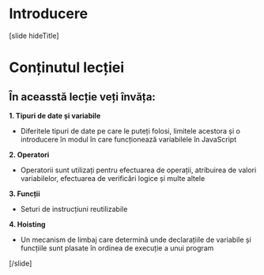 # Introducere

[slide hideTitle]
# Conținutul lecției

## În aceasstă lecție veți învăța:

**1. Tipuri de date și variabile**
- Diferitele tipuri de date pe care le puteți folosi, limitele acestora și o introducere în modul în care funcționează variabilele în JavaScript

**2. Operatori**
- Operatorii sunt utilizați pentru efectuarea de operații, atribuirea de valori variabilelor, efectuarea de verificări logice și multe altele

**3. Funcții**
- Seturi de instrucțiuni reutilizabile

**4. Hoisting**
- Un mecanism de limbaj care determină unde declarațiile de variabile și funcțiile sunt plasate în ordinea de execuție a unui program 

[/slide]
